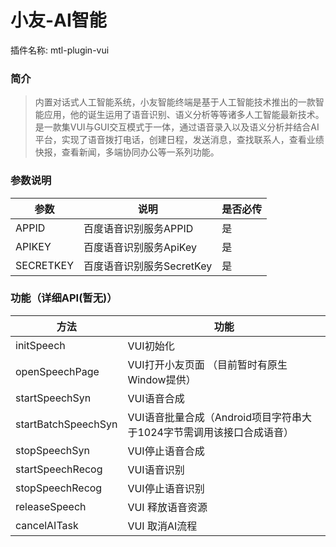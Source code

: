 
# 小友-AI智能
插件名称: mtl-plugin-vui
### 简介
> 内置对话式人工智能系统，小友智能终端是基于人工智能技术推出的一款智能应用，他的诞生运用了语音识别、语义分析等等诸多人工智能最新技术。是一款集VUI与GUI交互模式于一体，通过语音录入以及语义分析并结合AI平台，实现了语音拨打电话，创建日程，发送消息，查找联系人，查看业绩快报，查看新闻，多端协同办公等一系列功能。

### 参数说明
参数 | 说明 | 是否必传
---|---|---
APPID | 百度语音识别服务APPID | 是
APIKEY | 百度语音识别服务ApiKey | 是
SECRETKEY | 百度语音识别服务SecretKey | 是

### 功能（详细API(暂无)）
方法 | 功能
---|---
initSpeech | VUI初始化
openSpeechPage | VUI打开小友页面 （目前暂时有原生Window提供）
startSpeechSyn | VUI语音合成
startBatchSpeechSyn | VUI语音批量合成（Android项目字符串大于1024字节需调用该接口合成语音）
stopSpeechSyn | VUI停止语音合成
startSpeechRecog | VUI语音识别
stopSpeechRecog | VUI停止语音识别
releaseSpeech | VUI 释放语音资源
cancelAITask | VUI 取消AI流程
